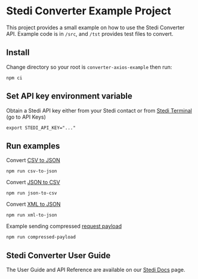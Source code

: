 # Stedi Converter Example Project

This project provides a small example on how to use the Stedi Converter API. Example code is in `/src`, and `/tst` provides test files to convert.

## Install

Change directory so your root is `converter-axios-example` then run:

```shell
npm ci
```

## Set API key environment variable

Obtain a Stedi API key either from your Stedi contact or from [Stedi Terminal](https://terminal.stedi.com/) (go to API
Keys)

```shell
export STEDI_API_KEY="..."
```

## Run examples

Convert [CSV to JSON](https://www.stedi.com/docs/api/converter#convert-csvToJson)

```
npm run csv-to-json
```

Convert [JSON to CSV](https://www.stedi.com/docs/api/converter#convert-jsonToCsv)

```
npm run json-to-csv
```

Convert [XML to JSON](https://www.stedi.com/docs/api/converter#convert-xmlToJson)

```
npm run xml-to-json
```

Example sending compressed [request payload](https://www.stedi.com/docs/converter#compression)

```
npm run compressed-payload
```

## Stedi Converter User Guide

The User Guide and API Reference are available on our [Stedi Docs](https://www.stedi.com/docs/converter) page.
